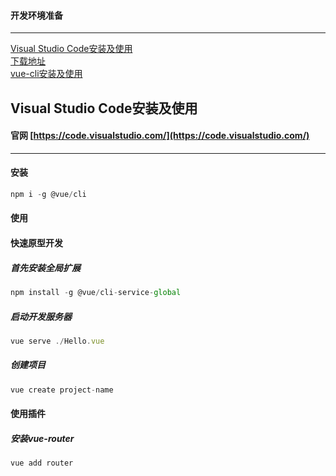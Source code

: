 #### 开发环境准备
---
<a href="#Visual Studio Code安装及使用">Visual Studio Code安装及使用</a>  
<a href="#下载地址">下载地址</a>  
<a href="#vue-cli安装及使用">vue-cli安装及使用</a>



##### <a id="Visual Studio Code安装及使用">
Visual Studio Code安装及使用
</a>
---

<a id="下载地址"></a>
#### 官网 [https://code.visualstudio.com/](https://code.visualstudio.com/)

---

#### <a id="vue-cli安装及使用"></a>
#### 安装
```javascript
npm i -g @vue/cli
```
#### 使用

#### 快速原型开发
##### 首先安装全局扩展
```javascript
npm install -g @vue/cli-service-global
```
##### 启动开发服务器
```javascript
vue serve ./Hello.vue
```
##### 创建项目
```javascript
vue create project-name
```
#### 使用插件
##### 安装vue-router
```javascript
vue add router
```
